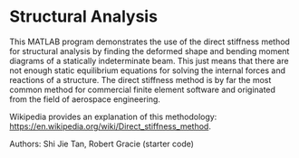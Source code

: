 # Structural Analysis

This MATLAB program demonstrates the use of the direct stiffness method for structural analysis by finding the deformed shape and bending moment diagrams of a statically indeterminate beam. This just means that there are not enough static equilibrium equations for solving the internal forces and reactions of a structure. 
The direct stiffness method is by far the most common method for commercial finite element software and originated from the field of aerospace engineering. 

Wikipedia provides an explanation of this methodology: https://en.wikipedia.org/wiki/Direct_stiffness_method. 

Authors: Shi Jie Tan, Robert Gracie (starter code)
